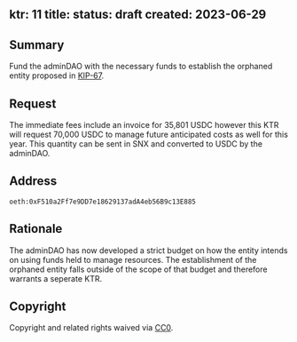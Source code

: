 ktr: 11
title: <Orphaned Entity Establishment Costs>
status: draft
created: 2023-06-29
---

## Summary

Fund the adminDAO with the necessary funds to establish the orphaned entity proposed in [KIP-67](https://gov.kwenta.eth.limo/kips/kip-067/).

## Request

The immediate fees include an invoice for 35,801 USDC however this KTR will request 70,000 USDC to manage future anticipated costs as well for this year. This quantity can be sent in SNX and converted to USDC by the adminDAO. 

## Address

`oeth:0xF510a2Ff7e9DD7e18629137adA4eb56B9c13E885`

## Rationale

The adminDAO has now developed a strict budget on how the entity intends on using funds held to manage resources. The establishment of the orphaned entity falls outside of the scope of that budget and therefore warrants a seperate KTR.

## Copyright

Copyright and related rights waived via [CC0](https://creativecommons.org/publicdomain/zero/1.0/).